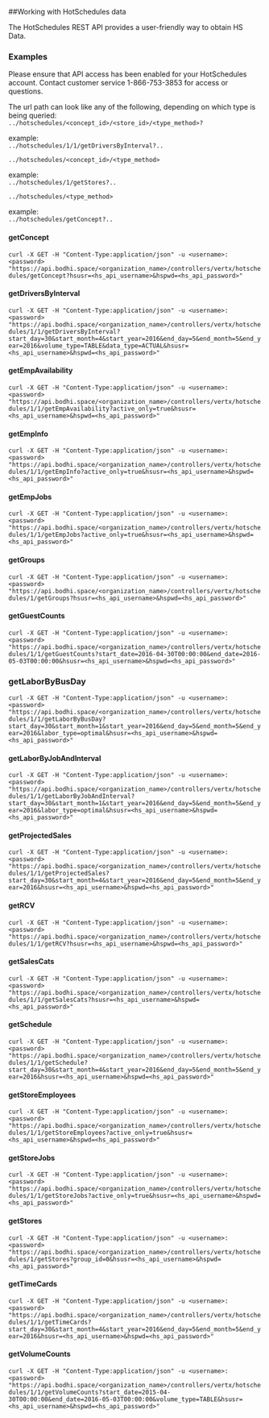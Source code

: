 ##Working with HotSchedules data  

The HotSchedules REST API provides a user-friendly way to obtain HS Data.  


### Examples  
Please ensure that API access has been enabled for your HotSchedules account. Contact customer service 1-866-753-3853 for access or questions.

The url path can look like any of the following, depending on which type is being queried:  
`../hotschedules/<concept_id>/<store_id>/<type_method>?`  

example:  
`../hotschedules/1/1/getDriversByInterval?..`

`../hotschedules/<concept_id>/<type_method>`

example:  
`../hotschedules/1/getStores?..`  

`../hotschedules/<type_method>`  

example:  
`../hotschedules/getConcept?..`


#### getConcept
`curl -X GET -H "Content-Type:application/json" -u <username>:<password> "https://api.bodhi.space/<organization_name>/controllers/vertx/hotschedules/getConcept?hsusr=<hs_api_username>&hspwd=<hs_api_password>"`

#### getDriversByInterval
`curl -X GET -H "Content-Type:application/json" -u <username>:<password> "https://api.bodhi.space/<organization_name>/controllers/vertx/hotschedules/1/1/getDriversByInterval?start_day=30&start_month=4&start_year=2016&end_day=5&end_month=5&end_year=2016&volume_type=TABLE&data_type=ACTUAL&hsusr=<hs_api_username>&hspwd=<hs_api_password>"`

#### getEmpAvailability
`curl -X GET -H "Content-Type:application/json" -u <username>:<password> "https://api.bodhi.space/<organization_name>/controllers/vertx/hotschedules/1/1/getEmpAvailability?active_only=true&hsusr=<hs_api_username>&hspwd=<hs_api_password>"`

#### getEmpInfo
`curl -X GET -H "Content-Type:application/json" -u <username>:<password> "https://api.bodhi.space/<organization_name>/controllers/vertx/hotschedules/1/1/getEmpInfo?active_only=true&hsusr=<hs_api_username>&hspwd=<hs_api_password>"`

#### getEmpJobs
`curl -X GET -H "Content-Type:application/json" -u <username>:<password> "https://api.bodhi.space/<organization_name>/controllers/vertx/hotschedules/1/1/getEmpJobs?active_only=true&hsusr=<hs_api_username>&hspwd=<hs_api_password>"`

#### getGroups
`curl -X GET -H "Content-Type:application/json" -u <username>:<password> "https://api.bodhi.space/<organization_name>/controllers/vertx/hotschedules/1/getGroups?hsusr=<hs_api_username>&hspwd=<hs_api_password>"`

#### getGuestCounts
`curl -X GET -H "Content-Type:application/json" -u <username>:<password> "https://api.bodhi.space/<organization_name>/controllers/vertx/hotschedules/1/1/getGuestCounts?start_date=2016-04-30T00:00:00&end_date=2016-05-03T00:00:00&hsusr=<hs_api_username>&hspwd=<hs_api_password>"`

### getLaborByBusDay
`curl -X GET -H "Content-Type:application/json" -u <username>:<password> "https://api.bodhi.space/<organization_name>/controllers/vertx/hotschedules/1/1/getLaborByBusDay?start_day=30&start_month=1&start_year=2016&end_day=5&end_month=5&end_year=2016&labor_type=optimal&hsusr=<hs_api_username>&hspwd=<hs_api_password>"`

#### getLaborByJobAndInterval
`curl -X GET -H "Content-Type:application/json" -u <username>:<password> "https://api.bodhi.space/<organization_name>/controllers/vertx/hotschedules/1/1/getLaborByJobAndInterval?start_day=30&start_month=1&start_year=2016&end_day=5&end_month=5&end_year=2016&labor_type=optimal&hsusr=<hs_api_username>&hspwd=<hs_api_password>"`

#### getProjectedSales
`curl -X GET -H "Content-Type:application/json" -u <username>:<password> "https://api.bodhi.space/<organization_name>/controllers/vertx/hotschedules/1/1/getProjectedSales?start_day=30&start_month=4&start_year=2016&end_day=5&end_month=5&end_year=2016&hsusr=<hs_api_username>&hspwd=<hs_api_password>"`

#### getRCV
`curl -X GET -H "Content-Type:application/json" -u <username>:<password> "https://api.bodhi.space/<organization_name>/controllers/vertx/hotschedules/1/1/getRCV?hsusr=<hs_api_username>&hspwd=<hs_api_password>"`

#### getSalesCats
`curl -X GET -H "Content-Type:application/json" -u <username>:<password> "https://api.bodhi.space/<organization_name>/controllers/vertx/hotschedules/1/1/getSalesCats?hsusr=<hs_api_username>&hspwd=<hs_api_password>"`

#### getSchedule
`curl -X GET -H "Content-Type:application/json" -u <username>:<password> "https://api.bodhi.space/<organization_name>/controllers/vertx/hotschedules/1/1/getSchedule?start_day=30&start_month=4&start_year=2016&end_day=5&end_month=5&end_year=2016&hsusr=<hs_api_username>&hspwd=<hs_api_password>"`

#### getStoreEmployees
`curl -X GET -H "Content-Type:application/json" -u <username>:<password> "https://api.bodhi.space/<organization_name>/controllers/vertx/hotschedules/1/1/getStoreEmployees?active_only=true&hsusr=<hs_api_username>&hspwd=<hs_api_password>"`

#### getStoreJobs
`curl -X GET -H "Content-Type:application/json" -u <username>:<password> "https://api.bodhi.space/<organization_name>/controllers/vertx/hotschedules/1/1/getStoreJobs?active_only=true&hsusr=<hs_api_username>&hspwd=<hs_api_password>"`

#### getStores
`curl -X GET -H "Content-Type:application/json" -u <username>:<password> "https://api.bodhi.space/<organization_name>/controllers/vertx/hotschedules/1/getStores?group_id=0&hsusr=<hs_api_username>&hspwd=<hs_api_password>"`

#### getTimeCards
`curl -X GET -H "Content-Type:application/json" -u <username>:<password> "https://api.bodhi.space/<organization_name>/controllers/vertx/hotschedules/1/1/getTimeCards?start_day=30&start_month=4&start_year=2016&end_day=5&end_month=5&end_year=2016&hsusr=<hs_api_username>&hspwd=<hs_api_password>"`

#### getVolumeCounts
`curl -X GET -H "Content-Type:application/json" -u <username>:<password> "https://api.bodhi.space/<organization_name>/controllers/vertx/hotschedules/1/1/getVolumeCounts?start_date=2015-04-30T00:00:00&end_date=2016-05-03T00:00:00&volume_type=TABLE&hsusr=<hs_api_username>&hspwd=<hs_api_password>"`
